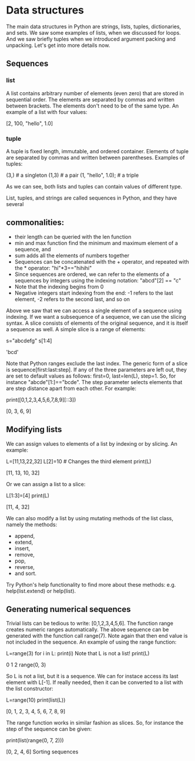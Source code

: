 # Data structures

The main data structures in Python are strings, lists, tuples, dictionaries, and sets. We saw some examples of lists, when we discussed for loops. And we saw briefly tuples when we introduced argument packing and unpacking. Let's get into more details now.

## Sequences

### list

A list contains arbitrary number of elements (even zero) that are stored in sequential order. The elements are separated by commas and written between brackets. The elements don't need to be of the same type. An example of a list with four values:

[2, 100, "hello", 1.0]

### tuple

A tuple is fixed length, immutable, and ordered container. Elements of tuple are separated by commas and written between parentheses. Examples of tuples:

(3,)               # a singleton
(1,3)              # a pair
(1, "hello", 1.0); # a triple

As we can see, both lists and tuples can contain values of different type.

List, tuples, and strings are called sequences in Python, and they have several 

## commonalities:


- their length can be queried with the len function
- min and max function find the minimum and maximum element of a sequence, and 
- sum adds all the elements of numbers together
- Sequences can be concatenated with the + operator, and repeated with the * operator: "hi"*3=="hihihi"
- Since sequences are ordered, we can refer to the elements of a sequences by integers using the indexing notation: "abcd"[2] == "c"
- Note that the indexing begins from 0
- Negative integers start indexing from the end: -1 refers to the last element, -2 refers to the second last, and so on


Above we saw that we can access a single element of a sequence using indexing. If we want a subsequence of a sequence, we can use the slicing syntax. A slice consists of elements of the original sequence, and it is itself a sequence as well. A simple slice is a range of elements:

s="abcdefg"
s[1:4]

'bcd'

Note that Python ranges exclude the last index. The generic form of a slice is sequence[first:last:step]. If any of the three parameters are left out, they are set to default values as follows: first=0, last=len(L), step=1. So, for instance "abcde"[1:]=="bcde". The step parameter selects elements that are step distance apart from each other. For example:

print([0,1,2,3,4,5,6,7,8,9][::3])

[0, 3, 6, 9]

## Modifying lists

We can assign values to elements of a list by indexing or by slicing. An example:

L=[11,13,22,32]
L[2]=10          # Changes the third element
print(L)

[11, 13, 10, 32]

Or we can assign a list to a slice:

L[1:3]=[4]
print(L)

[11, 4, 32]

We can also modify a list by using mutating methods of the list class, namely the methods:
* append, 
* extend,
* insert,
* remove,
* pop, 
* reverse, 
* and sort. 

Try Python's help functionality to find more about these methods: e.g. help(list.extend) or help(list).

## Generating numerical sequences

Trivial lists can be tedious to write: [0,1,2,3,4,5,6]. The function range creates numeric ranges automatically. The above sequence can be generated with the function call range(7). Note again that then end value is not included in the sequence. An example of using the range function:

L=range(3)
for i in L:
    print(i)
Note that L is not a list!
print(L)

0
1
2
range(0, 3)

So L is not a list, but it is a sequence. We can for instace access its last element with L[-1]. If really needed, then it can be converted to a list with the list constructor:

L=range(10)
print(list(L))

[0, 1, 2, 3, 4, 5, 6, 7, 8, 9]

The range function works in similar fashion as slices. So, for instance the step of the sequence can be given:

print(list(range(0, 7, 2)))

[0, 2, 4, 6]
Sorting sequences